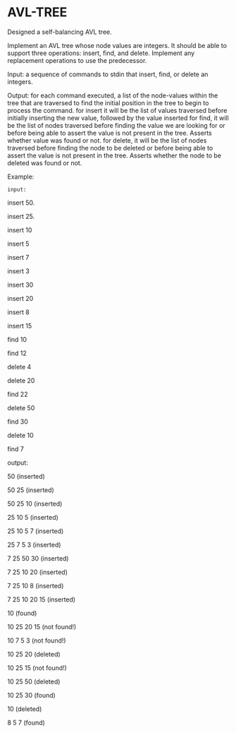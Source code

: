 # AVL-TREE
Designed a self-balancing AVL tree.

Implement an AVL tree whose node values are integers.  It should be able to support three operations: insert, find, and delete.  Implement any replacement operations to use the predecessor.

Input:
a sequence of commands to stdin that insert, find, or delete an integers.

Output:
for each command executed, a list of the node-values within the tree that are traversed to find the initial position in the tree to begin to process the command.
for insert it will be the list of values traversed before initially inserting the new value, followed by the value inserted
for find, it will be the list of nodes traversed before finding the value we are looking for or before being able to assert the value is not present in the tree.  Asserts whether value was found or not.
for delete, it will be the list of nodes traversed before finding the node to be deleted or before being able to assert the value is not present in the tree.  Asserts whether the node to be deleted was found or not.

Example:

	input:
insert 50.


insert 25.

insert 10

insert 5

insert 7

insert 3

insert 30

insert 20

insert 8

insert 15

find 10

find 12

delete 4

delete 20

find 22

delete 50

find 30

delete 10

find 7

output:

50 (inserted)

50 25 (inserted)

50 25 10 (inserted)

25 10 5 (inserted)

25 10 5 7 (inserted)

25 7 5 3 (inserted)

7 25 50 30 (inserted)

7 25 10 20 (inserted)

7 25 10 8 (inserted)

7 25 10 20 15 (inserted)

10 (found)

10 25 20 15 (not found!)

10 7 5 3 (not found!)

10 25 20 (deleted)

10 25 15 (not found!)

10 25 50 (deleted)

10 25 30 (found)

10 (deleted)

8 5 7 (found)

